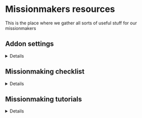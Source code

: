 # Missionmakers resources

This is the place where we gather all sorts of useful stuff for our missionmakers

## Addon settings

<details>
 
### Settings hierarchy
In multiplayer, add-on settings are three-tiered :
- client settings affect only the local machine. They are set by each connected player for their own computer.
- mission settings affect all connected players. They are set by the missionmaker, and can overwrite client settings <b>if explicitly specified</b>.
- server settings affect all connected players. They are set by the server admin, and can overwrite mission settings as well as client settings <b>if explicitly specified</b>.
 
### Default settings
[This file](mission.txt) contains the current mission add-on settings for missionmakers to import into their own scenarios.<br>
[This file](server.txt) contains the current server add-on settings (for reference).
  
</details>

## Missionmaking checklist

<details>

This is not a step-by-step guide to making a good mission, more like guidelines to avoid a catastrophe ;).

### General advice

  - check your mods are up to date
- make sure you're using the correct modlist (ie remove whatever additional mods you may be using client-side)
- if you are making a long mission (several main objectives), do a multiplayer test every time you complete a major section, on a dedicated server if available, local host otherwise
- if you don’t have direct access to the server ask either Winters, Compton, Ollo, Wonko or Miller
- we don’t want a server test to be run at 5 PM day of, always try and get a server test done as far in advance as you practically can (two days is a good compromise)
- have you set a particular time for your mission to start in game ?
  
### In-game

- load in the add-on on settings
- if you wish an add-on setting to be changed, bring it up to your CO
- under "Attributes > Settings > General > Misc", tick “Binarise the scenario file & editable objects (zeus)"
- under "Attributes > Settings > General > Multiplayer > Lobby", untick "Enable AI"
- under "Attributes > Settings > General > Multiplayer > Respawn" select "Respawn on custom position" then select "Select respawn position" then set the respawn delay to 5 seconds
  
</details>

## Missionmaking tutorials

<details>
 
 ### Mission folder structure
 Raw mission files are stored in a mission folder located in the `missions` or `mpmissions` folder of your profile folder.
 By default, the mission folder will only contain a `mission.sqm` file, which describes your entire mission.
 Additional resources (script files, pictures, sounds, movies, so on) can be placed directly next to the `mission.sqm`, or within nested subfolders if necessary.
 They can then be referenced in the Eden Editor by their path relative to the `mission.sqm` file.
 
 ### description.ext
 The `description.ext` is an optional file you can place in your mission root folder.
 You can use it to specify various settings in a single file, instead of having to go over multiple editor tabs.
 It can also be used for more advanced purposes not covered here, such as adding config classes.
 The template provided [here](description.ext) allows you to bypass the `Presentation`, `Overview`, `Overview (Locked)` and `Loading Screen` tabs of the `Attributes`>`General` window of the editor.
<br><br> 
Settings specified in the description.ext file override those defined within the editor!
 
 ### Packaging and sharing your mission file
 The mission folder and its contents are unpackaged data that can be modified via the in-game editor.
 Those are the files to share when collaborating with other missionmakers.
 If you want to upload your mission to a server, you have to package it into a PBO first.
 To do so, go to `Scenario`>`Export`>`Export to Singleplayer` / `Export to Multiplayer`.
 The game will package your mission and its resources, and will produce a .pbo file in the `Missions` or `MPMissions` folder of your arma install folder, depending on the export option you chose.
  
 </details>
